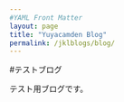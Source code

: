 ```yaml
---
#YAML Front Matter
layout: page
title: "Yuyacamden Blog"
permalink: /jklblogs/blog/
---
```


#テストブログ

テスト用ブログです。
